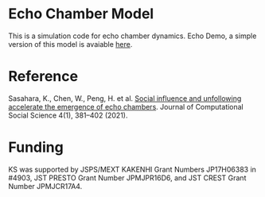 # Echo Chamber Model
This is a simulation code for echo chamber dynamics. Echo Demo, a simple version of this model is avaiable [here](https://osome.iu.edu/demos/echo/).

# Reference
Sasahara, K., Chen, W., Peng, H. et al. [Social influence and unfollowing accelerate the emergence of echo chambers](https://doi.org/10.1007/s42001-020-00084-7). Journal of Computational Social Science 4(1), 381–402 (2021).

# Funding
KS was supported by JSPS/MEXT KAKENHI Grant Numbers JP17H06383 in #4903, JST PRESTO Grant Number JPMJPR16D6, and JST CREST Grant Number JPMJCR17A4.

